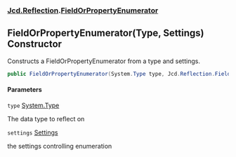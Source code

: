 ### [Jcd.Reflection](Jcd.Reflection.md 'Jcd.Reflection').[FieldOrPropertyEnumerator](FieldOrPropertyEnumerator.md 'Jcd.Reflection.FieldOrPropertyEnumerator')

## FieldOrPropertyEnumerator(Type, Settings) Constructor

Constructs a FieldOrPropertyEnumerator from a type and settings.

```csharp
public FieldOrPropertyEnumerator(System.Type type, Jcd.Reflection.FieldOrPropertyEnumerator.Settings settings=default(Jcd.Reflection.FieldOrPropertyEnumerator.Settings));
```

#### Parameters

<a name='Jcd.Reflection.FieldOrPropertyEnumerator.FieldOrPropertyEnumerator(System.Type,Jcd.Reflection.FieldOrPropertyEnumerator.Settings).type'></a>

`type` [System.Type](https://docs.microsoft.com/en-us/dotnet/api/System.Type 'System.Type')

The data type to reflect on

<a name='Jcd.Reflection.FieldOrPropertyEnumerator.FieldOrPropertyEnumerator(System.Type,Jcd.Reflection.FieldOrPropertyEnumerator.Settings).settings'></a>

`settings` [Settings](FieldOrPropertyEnumerator.Settings.md 'Jcd.Reflection.FieldOrPropertyEnumerator.Settings')

the settings controlling enumeration